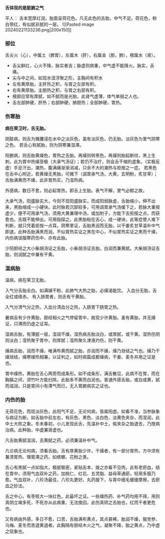 **舌体现的是脏腑之气**

平人： 舌本宽厚红润，胎面呈荷花色。凡无此色的舌胎，中气不足。荷花色，粉白带红，有似腻非腻的一层。
![[Pasted image 20240221133236.png|200x150]]


### 部位



舌尖火（心），中属土（脾胃），左属木（肝），右属金（胆，肺），根属水（肾）。

- 舌尖鲜红，心火不降，脉实者吉；脉虚则病重，中气虚不能降火。脉实，舌痛。
- 尖与中之间，如现水湿浮聚之形，主胸间有积水
- 左有黄厚胎，主肝热之积，与胃之左部有积。
- 右有黄厚胎，主胆热之积，与胃之右部有积。
- 根部应常有厚腻，如不腻而是光胎，此肾气虚薄，体气单弱之人也。
- 舌左部肿硬，肝热；右部肿硬，肺胆热；全部肿硬，胃热。


### 伤寒胎

**病在荣卫时，舌无胎。**

阴脏病，则舌为猪腰浸在水中之淡灰色，虽有淡灰色，仍无胎。淡灰色为里气阴寒之色。
若舌心有腻胎，则为阴寒兼湿滞。

阳腑病，则舌胎黄燥色，胃热之舌胎。再燥则转黑色，再燥则胎起断纹，黑上生刺，此为胃中热燥至极（大承气汤证）；若仍不治疗，则会舌干缩的虚象。（实极反虚）手足汗出，潮热，腹满痛渐渐消减，只余不大的潮热与拒按之一症。
若黑色在舌中心附近，若黄燥无黑胎，可微下（调胃承气汤，大黄，玄明粉，炙甘草）；
舌胎满黄而不燥，此非胃热实，乃湿热病。

外感病，数日不愈，则必起胃热，即舌上生胎。表气不解，里气必郁之故。



大承气汤，阳盛脉实大，今则不现阳盛脉实，而成阳弱脉虚，舌胎缩小，伸不出来，黑胎缩成一小硬块。此时脉若沉部较多，可用调胃承气汤缓下之，若脉大重按虚少，便不可用承气汤，须用大黄兼理中汤，或加附子，方能下去拒按之点，而获愈也。舌既不能伸出，可用指探之。此黑胎粘在舌心，成一硬块，此等症使人难下判断，就只凭着拒按一点耳。阴寒里证，舌胎黑润而无胎，以干姜炙甘草温补中气即退，此种舌胎满黑而润，不似胃热实证之黑在中心，不似胃热实证之黑而干燥，内伤病误服寒药伤中，亦有此胎。

少阳胆经之大小柴胡汤证之舌胎，小柴胡汤证舌胎，白润而兼黄腻。大柴胡汤证舌胎，则润腻之中兼有干黄。


### 温病胎

温病，病在荣卫无胎，

入气分舌胎全白。如满铺干粉，此肺气大热之胎，必燥渴能饮。
入血分无胎，舌全红或绛赤。
有入肠胃者，则舌有干黄胎。

入气分清气分之热，入血分清血分之热，入肠胃下肠胃之热。

暑病舌有少许黄胎，胆经相火之气停留胃中，故现少许黄胎。虽有黄胎，并无燥证，只滞而仍虚之证耳。

湿病舌胎，有薄腻一层，湿润不燥，湿热病舌胎淡白，或厚腻，或干黄。湿热伤阴则淡白；湿热聚于胃中，则厚腻；湿热聚久津液灼伤，则干黄。

燥病舌胎，润而不燥，唯满布黄而腻之胎，亦润而不燥，燥乃敛结之气也。燥乃干燥敛结，燥寒燥热相兼，以证判之，如时病篇成都燥病，干姜、麦冬并用之证是也。

胃中燥热，黄胎在舌心两旁而成条形。如不成条形，满舌散见，此病不在胃，而在胸膈之间，须竹叶方能扫除。此胎多不黄而白润也。普通外感舌胎，或白或黄，腻而滋润，只是胃间小有滞气而已，无入胃腑病实之证也。


### 内伤的胎


无荷花色，而现淡灰色，此阳气不足，无论何病，皆属阳虚。如看不准，当参脉象与病证为断。如舌胎中前左右，有灰色、黑色、淡白色、淡黄色夹杂，而湿润，此中土大败之象。冬末春初，小儿发现此舌，先温补中土，俟夹杂之胎退去，乃按病治病。此种胎，中虚兼肾虚也。

凡舌胎黄腻湿润，去黄腻之药，必须兼温补中气。

凡诊病无论何病，须看舌胎。舌有厚黄胎少许，干燥者，有一部分胃热，方中须有兼清胃热、理胃滞之药，如槟榔、花粉之类。

舌心有黑腻一点如指大，极腻极密，紧贴舌本，拨之亦看不见肉，此有老瘀血，结在胃中，须用气血双补之药，加桃仁、红花、五灵脂、益母草通瘀。轻用多服乃愈。气血双补，八珍汤最佳，八珍丸更好。丸药服下，与胃中细毛缓缓摩擦，去瘀血之妙法。

舌之中心，有枣核大一块红色，此最坏之证。一些燥热药、补气药均用不得，用则真阴立竭多死，不死亦从此病重，无法挽回。此伤真阴之舌胎也，红而干者更危也。

又有病由外感，多日不愈，口苦，舌胎满布黄点，其点甚稀，胎润不燥，服党参、乌梅、麦冬而苦退黄退者。此胸隔有胆经木火之气，凝聚不降，胎之黄点，乃中虚之现象也。


















